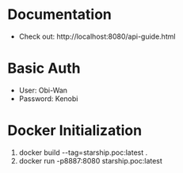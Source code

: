 <h1>Documentation</h1>

* Check out: http://localhost:8080/api-guide.html

<h1>Basic Auth</h1>

* User: Obi-Wan
* Password: Kenobi

<h1>Docker Initialization</h1>

1. docker build --tag=starship.poc:latest .
2. docker run -p8887:8080 starship.poc:latest